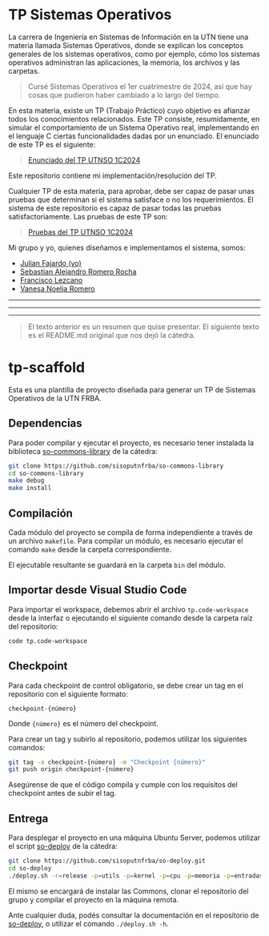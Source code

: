 # TP Sistemas Operativos

La carrera de Ingeniería en Sistemas de Información en la UTN tiene una materia llamada Sistemas Operativos, donde se explican los conceptos generales de los sistemas operativos, como por ejemplo, cómo los sistemas operativos administran las aplicaciones, la memoria, los archivos y las carpetas.

> Cursé Sistemas Operativos el 1er cuatrimestre de 2024, así que hay cosas que pudieron haber cambiado a lo largo del tiempo.

En esta materia, existe un TP (Trabajo Práctico) cuyo objetivo es afianzar todos los conocimientos relacionados. Este TP consiste, resumidamente, en simular el comportamiento de un Sistema Operativo real, implementando en el lenguaje C ciertas funcionalidades dadas por un enunciado. El enunciado de este TP es el siguiente:
> [Enunciado del TP UTNSO 1C2024](https://docs.google.com/document/d/1-AqFTroovEMcA1BfC2rriB5jsLE6SUa4mbcAox1rPec "Enunciado del UTNTP 1C2024")

Este repositorio contiene mi implementación/resolución del TP.

Cualquier TP de esta materia, para aprobar, debe ser capaz de pasar unas pruebas que determinan si el sistema satisface o no los requerimientos. El sistema de este repositorio es capaz de pasar todas las pruebas satisfactoriamente. Las pruebas de este TP son:
> [Pruebas del TP UTNSO 1C2024](https://docs.google.com/document/d/1XsBsJynoN5A9PTsTEaZsj0q3zsEtcnLgdAHOQ4f_4-g "Pruebas del TP UTNSO 1C2024")

Mi grupo y yo, quienes diseñamos e implementamos el sistema, somos:
- [Julian Fajardo (yo)](https://github.com/julienf04 "Julian Fajardo (yo)")
- [Sebastian Alejandro Romero Rocha](https://github.com/SebaR1 "Sebastian Alejandro Romero Rocha")
- [Francisco Lezcano](https://github.com/FranX90 "Francisco Lezcano")
- [Vanesa Noelia Romero](https://github.com/vanenromero "Vanesa Noelia Romero")


------------


------------


------------

> El texto anterior es un resumen que quise presentar. El siguiente texto es el README.md original que nos dejó la cátedra.
















# tp-scaffold

Esta es una plantilla de proyecto diseñada para generar un TP de Sistemas
Operativos de la UTN FRBA.

## Dependencias

Para poder compilar y ejecutar el proyecto, es necesario tener instalada la
biblioteca [so-commons-library] de la cátedra:

```bash
git clone https://github.com/sisoputnfrba/so-commons-library
cd so-commons-library
make debug
make install
```

## Compilación

Cada módulo del proyecto se compila de forma independiente a través de un
archivo `makefile`. Para compilar un módulo, es necesario ejecutar el comando
`make` desde la carpeta correspondiente.

El ejecutable resultante se guardará en la carpeta `bin` del módulo.

## Importar desde Visual Studio Code

Para importar el workspace, debemos abrir el archivo `tp.code-workspace` desde
la interfaz o ejecutando el siguiente comando desde la carpeta raíz del
repositorio:

```bash
code tp.code-workspace
```

## Checkpoint

Para cada checkpoint de control obligatorio, se debe crear un tag en el
repositorio con el siguiente formato:

```
checkpoint-{número}
```

Donde `{número}` es el número del checkpoint.

Para crear un tag y subirlo al repositorio, podemos utilizar los siguientes
comandos:

```bash
git tag -a checkpoint-{número} -m "Checkpoint {número}"
git push origin checkpoint-{número}
```

Asegúrense de que el código compila y cumple con los requisitos del checkpoint
antes de subir el tag.

## Entrega

Para desplegar el proyecto en una máquina Ubuntu Server, podemos utilizar el
script [so-deploy] de la cátedra:

```bash
git clone https://github.com/sisoputnfrba/so-deploy.git
cd so-deploy
./deploy.sh -r=release -p=utils -p=kernel -p=cpu -p=memoria -p=entradasalida "tp-{año}-{cuatri}-{grupo}"
```

El mismo se encargará de instalar las Commons, clonar el repositorio del grupo
y compilar el proyecto en la máquina remota.

Ante cualquier duda, podés consultar la documentación en el repositorio de
[so-deploy], o utilizar el comando `./deploy.sh -h`.

[so-commons-library]: https://github.com/sisoputnfrba/so-commons-library
[so-deploy]: https://github.com/sisoputnfrba/so-deploy

